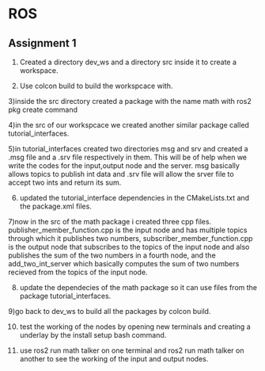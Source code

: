 # ROS

## Assignment 1

1) Created a directory dev_ws and a directory src inside it to create a workspace.

2) Use colcon build to build the workspcace with.

3)inside the src directory created a package with the name math with ros2 pkg create command 

4)in the src of our workspcace we created another similar package called tutorial_interfaces.

5)in tutorial_interfaces created two directories msg and srv and created a .msg file and a .srv file respectively in them. This will be of help when we write the codes for the input,output node and the server. msg basically allows topics to publish int data and .srv file will allow the srver file to accept two ints and return its sum.

6) updated the tutorial_interface dependencies in the CMakeLists.txt and the package.xml files.

7)now in the src of the math package i created three cpp files. publisher_member_function.cpp is the input node and has multiple topics through which it publishes two numbers, subscriber_member_function.cpp is the output node that subscribes to the topics of the input node and also publishes the sum of the two numbers in a fourth node, and the add_two_int_server which basically computes the sum of two numbers recieved from the topics of the input node.

8) update the dependecies of the math package so it can use files from the package tutorial_interfaces.

9)go back to dev_ws to build all the packages by colcon build.

10) test the working of the nodes by opening new terminals and creating a underlay by the install setup bash command.

11) use ros2 run math talker on one terminal and ros2 run math talker on another to see the working of the input and output nodes.







